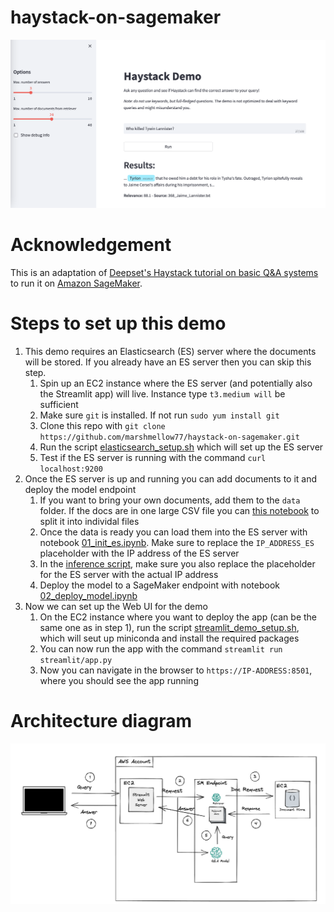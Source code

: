 # haystack-on-sagemaker
![Screenshot](images/screenshot.png)

# Acknowledgement
This is an adaptation of [Deepset's Haystack tutorial on basic Q&A systems](https://haystack.deepset.ai/tutorials/01_basic_qa_pipeline) to run it on [Amazon SageMaker](https://aws.amazon.com/sagemaker/).

# Steps to set up this demo
1. This demo requires an Elasticsearch (ES) server where the documents will be stored. If you already have an ES server then you can skip this step.
    1. Spin up an EC2 instance where the ES server (and potentially also the Streamlit app) will live. Instance type `t3.medium will` be sufficient
    2. Make sure `git` is installed. If not run `sudo yum install git`
    3. Clone this repo with `git clone https://github.com/marshmellow77/haystack-on-sagemaker.git`
    4. Run the script [elasticsearch_setup.sh](elasticsearch_setup.sh) which will set up the ES server
    5. Test if the ES server is running with the command `curl localhost:9200`
2. Once the ES server is up and running you can add documents to it and deploy the model endpoint
    1. If you want to bring your own documents, add them to the `data` folder. If the docs are in one large CSV file you can [this notebook](00_data_prep.ipynb) to split it into individal files
    2. Once the data is ready you can load them into the ES server with notebook [01_init_es.ipynb](01_init_es.ipynb). Make sure to replace the `IP_ADDRESS_ES` placeholder with the IP address of the ES server
    3. In the [inference script](model/code/inference.py), make sure you also replace the placeholder for the ES server with the actual IP address
    4. Deploy the model to a SageMaker endpoint with notebook [02_deploy_model.ipynb](02_deploy_model.ipynb)
3. Now we can set up the Web UI for the demo
    1. On the EC2 instance where you want to deploy the app (can be the same one as in step 1), run the script [streamlit_demo_setup.sh](streamlit_demo_setup.sh), which will seut up miniconda and install the required packages
    2. You can now run the app with the command `streamlit run streamlit/app.py`
    3. Now you can navigate in the browser to `https://IP-ADDRESS:8501`, where you should see the app running
  
# Architecture diagram
![Architecture diagram](images/architecture.png)
